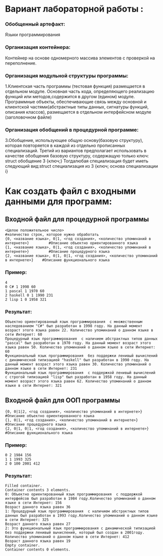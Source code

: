 # Вариант лабораторной работы :

### Обобщенный артефакт: 
Языки программирования

### Организация контейнера:
Контейнер на основе одномерного массива элементов с проверкой на переполнение.

### Организация модульной структуры программы:
1.Клиентская часть программы (тестовая функция) размещается в отдельном модуле. Основная часть кода, определяющего реализацию функций или методов,содержится в другом (едином) модуле. Программные объекты, обеспечивающие связь между основной и клиентской частями(абстрактные типы данных, сигнатуры функций, описания классов), размещается в отдельном интерфейсном модуле (заголовочном файле)

### Организация обобщений в процедурной программе:
3.Обобщение, использующее общую основу(базовую структуру), которая повторяется в каждой из отдельно прописанных специализаций.
Третий из вариантов предполагает использовать в качестве обобщения базовую структуру, содержащую только ключ: struct обобщение 3 {ключ;}
Тогдалюбая специализация будет иметь следующий вид:struct специализация из 3 {ключ; основа специализации i}

# Как создать файл с входными данными для программ:


## Входной файл для процедурной программы
```
<Целое положительное число>																#количество строк, которое нужно обработать
{0, <название языка>, 0|1, <год создания>, <количество упоминаний в интернете>}			#Описание объектно ориентированного языка
{1, <название языка>, 0|1, <год создания>, <количество упоминаний в интернете>}			#Описание процедурного языка
{2, <название языка>, 0|1, 0|1, <год создания>, <количество упоминаний в интернете>}	#Описание функционального языка
```

### Пример:
```
4
0 C# 1 1998 60
1 pascal 1 1970 60
2 haskell 0 1 1990 231
2 lisp 1 0 1958 321
```

### Результат:
```
Объектно ориентированный язык программирования  c множественным наследованием "C#" был разработан в 1998 году. На данный момент возраст этого языка равен 22. Количество упоминаний о данном языке в сети Интернет: 60
Процедурный язык программирования  c наличием абстрактных типов данных "pascal" был разработан в 1970 году. На данный момент возраст этого языка равен 50. Количество упоминаний о данном языке в сети Интернет: 60
Функциональный язык программирования  без поддержки ленивый вычислений c динамической типизацией "haskell" был разработан в 1990 году. На данный момент возраст этого языка равен 30. Количество упоминаний о данном языке в сети Интернет: 231
Функциональный язык программирования  c поддержкой ленивый вычислений с строгой типизацией "lisp" был разработан в 1958 году. На данный момент возраст этого языка равен 62. Количество упоминаний о данном языке в сети Интернет: 321
```

## Входной файл для ООП программы
```
{0, 0|1|2, <год создания>, <количество упоминаний в интернете>}			#Описание объектно ориентированного языка
{1, 0|1, <год создания>, <количество упоминаний в интернете>}			#Описание процедурного языка
{2, 0|1, 0|1, <год создания>, <количество упоминаний в интернете>}		#Описание функционального языка
```

### Пример:
```
0 2 1984 156
1 1 1993 325
2 0 100 2001 412
```

### Результат:
```
Filled container. 
Container contents 3 elements. 
0: Объектно ориентированный язык программирования  c поддержкой интерфейсов был разработан в 1984 году.Количество упоминаний о данном языке в сети Интернет: 156
Возраст данного языка равен 36
1: Процедурный язык программирования  c наличием абстрактных типов данных был разработан в 1993 году.Количество упоминаний о данном языке в сети Интернет: 325
Возраст данного языка равен 27
2: Это функциональный язык программирования с динамической типизацией без поддержки ленивый вычислений, который был создан в 2001году. Количество упоминаний о данном языке в сети Интернет: 412
Возраст данного языка равен 19
Empty container.
Container contents 0 elements.
```